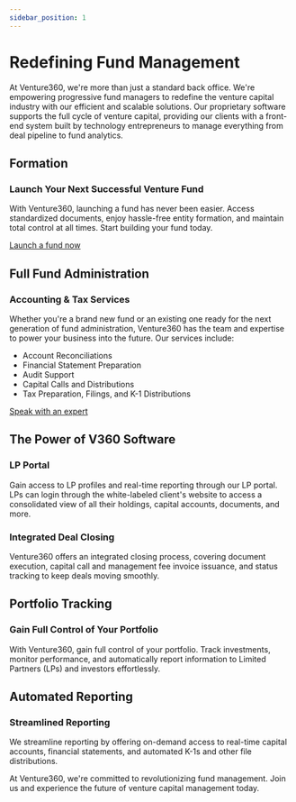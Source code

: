 ```yaml
---
sidebar_position: 1
---
```



# Redefining Fund Management

At Venture360, we're more than just a standard back office. We're empowering progressive fund managers to redefine the venture capital industry with our efficient and scalable solutions. Our proprietary software supports the full cycle of venture capital, providing our clients with a front-end system built by technology entrepreneurs to manage everything from deal pipeline to fund analytics.

## Formation

### Launch Your Next Successful Venture Fund

With Venture360, launching a fund has never been easier. Access standardized documents, enjoy hassle-free entity formation, and maintain total control at all times. Start building your fund today.

[Launch a fund now](#)

## Full Fund Administration

### Accounting & Tax Services

Whether you're a brand new fund or an existing one ready for the next generation of fund administration, Venture360 has the team and expertise to power your business into the future. Our services include:

- Account Reconciliations
- Financial Statement Preparation
- Audit Support
- Capital Calls and Distributions
- Tax Preparation, Filings, and K-1 Distributions

[Speak with an expert](#)

## The Power of V360 Software

### LP Portal

Gain access to LP profiles and real-time reporting through our LP portal. LPs can login through the white-labeled client's website to access a consolidated view of all their holdings, capital accounts, documents, and more.

### Integrated Deal Closing

Venture360 offers an integrated closing process, covering document execution, capital call and management fee invoice issuance, and status tracking to keep deals moving smoothly.

## Portfolio Tracking

### Gain Full Control of Your Portfolio

With Venture360, gain full control of your portfolio. Track investments, monitor performance, and automatically report information to Limited Partners (LPs) and investors effortlessly.

## Automated Reporting

### Streamlined Reporting

We streamline reporting by offering on-demand access to real-time capital accounts, financial statements, and automated K-1s and other file distributions.

At Venture360, we're committed to revolutionizing fund management. Join us and experience the future of venture capital management today.


<!-- ```jsx title="src/pages/my-react-page.js"
import React from 'react';
import Layout from '@theme/Layout';

export default function MyReactPage() {
  return (
    <Layout>
      <h1>My React page</h1>
      <p>This is a React page</p>
    </Layout>
  );
}
``` -->

